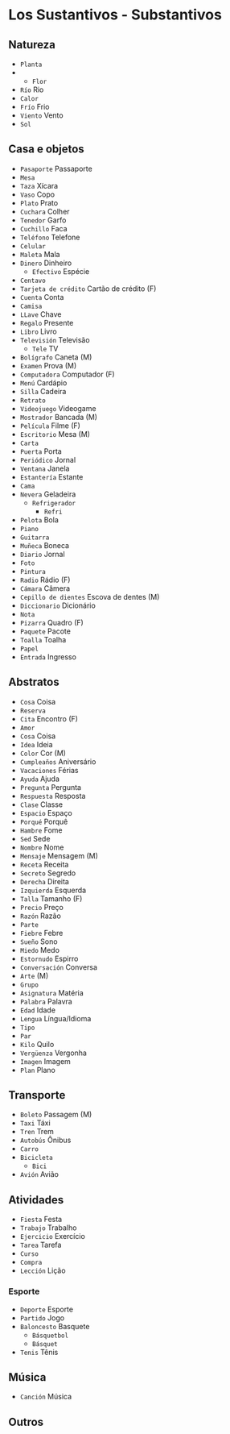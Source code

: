 # Los Sustantivos - Substantivos

## Natureza

-   `Planta`
-   -   `Flor`
-   `Río` Rio
-   `Calor`
-   `Frío` Frio
-   `Viento` Vento
-   `Sol`

## Casa e objetos

-   `Pasaporte` Passaporte
-   `Mesa`
-   `Taza` Xícara
-   `Vaso` Copo
-   `Plato` Prato
-   `Cuchara` Colher
-   `Tenedor` Garfo
-   `Cuchillo` Faca
-   `Teléfono` Telefone
-   `Celular`
-   `Maleta` Mala
-   `Dinero` Dinheiro
    -   `Efectivo` Espécie
-   `Centavo`
-   `Tarjeta de crédito` Cartão de crédito (F)
-   `Cuenta` Conta
-   `Camisa`
-   `LLave` Chave
-   `Regalo` Presente
-   `Libro` Livro
-   `Televisión` Televisão
    -   `Tele` TV
-   `Bolígrafo` Caneta (M)
-   `Examen` Prova (M)
-   `Computadora` Computador (F)
-   `Menú` Cardápio
-   `Silla` Cadeira
-   `Retrato`
-   `Videojuego` Videogame
-   `Mostrador` Bancada (M)
-   `Película` Filme (F)
-   `Escritorio` Mesa (M)
-   `Carta`
-   `Puerta` Porta
-   `Periódico` Jornal
-   `Ventana` Janela
-   `Estantería` Estante
-   `Cama`
-   `Nevera` Geladeira
    -   `Refrigerador`
        -   `Refri`
-   `Pelota` Bola
-   `Piano`
-   `Guitarra`
-   `Muñeca` Boneca
-   `Diario` Jornal
-   `Foto`
-   `Pintura`
-   `Radio` Rádio (F)
-   `Cámara` Câmera
-   `Cepillo de dientes` Escova de dentes (M)
-   `Diccionario` Dicionário
-   `Nota`
-   `Pizarra` Quadro (F)
-   `Paquete` Pacote
-   `Toalla` Toalha
-   `Papel`
-   `Entrada` Ingresso

## Abstratos

-   `Cosa` Coisa
-   `Reserva`
-   `Cita` Encontro (F)
-   `Amor`
-   `Cosa` Coisa
-   `Idea` Ideia
-   `Color` Cor (M)
-   `Cumpleaños` Aniversário
-   `Vacaciones` Férias
-   `Ayuda` Ajuda
-   `Pregunta` Pergunta
-   `Respuesta` Resposta
-   `Clase` Classe
-   `Espacio` Espaço
-   `Porqué` Porquê
-   `Hambre` Fome
-   `Sed` Sede
-   `Nombre` Nome
-   `Mensaje` Mensagem (M)
-   `Receta` Receita
-   `Secreto` Segredo
-   `Derecha` Direita
-   `Izquierda` Esquerda
-   `Talla` Tamanho (F)
-   `Precio` Preço
-   `Razón` Razão
-   `Parte`
-   `Fiebre` Febre
-   `Sueño` Sono
-   `Miedo` Medo
-   `Estornudo` Espirro
-   `Conversación` Conversa
-   `Arte` (M)
-   `Grupo`
-   `Asignatura` Matéria
-   `Palabra` Palavra
-   `Edad` Idade
-   `Lengua` Língua/Idioma
-   `Tipo`
-   `Par`
-   `Kilo` Quilo
-   `Vergüenza` Vergonha
-   `Imagen` Imagem
-   `Plan` Plano

## Transporte

-   `Boleto` Passagem (M)
-   `Taxi` Táxi
-   `Tren` Trem
-   `Autobús` Ônibus
-   `Carro`
-   `Bicicleta`
    -   `Bici`
-   `Avión` Avião

## Atividades

-   `Fiesta` Festa
-   `Trabajo` Trabalho
-   `Ejercicio` Exercício
-   `Tarea` Tarefa
-   `Curso`
-   `Compra`
-   `Lección` Lição

### Esporte

-   `Deporte` Esporte
-   `Partido` Jogo
-   `Baloncesto` Basquete
    -   `Básquetbol`
    -   `Básquet`
-   `Tenis` Tênis

## Música

-   `Canción` Música

## Outros
